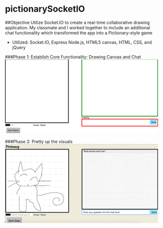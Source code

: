 # pictionarySocketIO

##Objective
Utilize Socket.IO to create a real-time collaborative drawing application. My classmate and I worked together to include an additional chat functionality which transformed the app into a Pictionary-style game
* Utilized: Socket.IO, Express Node.js, HTML5 canvas, HTML, CSS, and jQuery

###Phase 1: Establish Core Functionality: Drawing Canvas and Chat
![screenshot](screenshot1.png)

###Phase 2: Pretty up the visuals
![screenshot](screenshot2.png)
